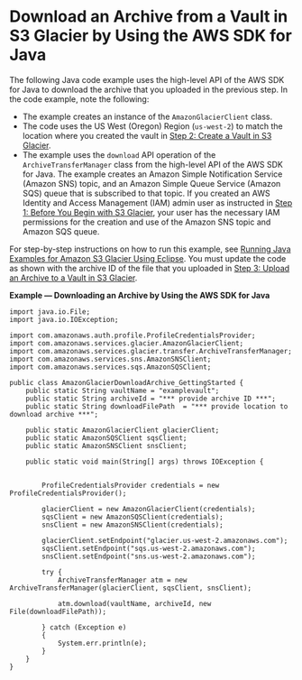 # Download an Archive from a Vault in S3 Glacier by Using the AWS SDK for Java<a name="getting-started-download-archive-java"></a>

The following Java code example uses the high\-level API of the AWS SDK for Java to download the archive that you uploaded in the previous step\. In the code example, note the following:
+ The example creates an instance of the `AmazonGlacierClient` class\. 
+ The code uses the US West \(Oregon\) Region \(`us-west-2`\) to match the location where you created the vault in [Step 2: Create a Vault in S3 Glacier](getting-started-create-vault.md)\. 
+ The example uses the `download` API operation of the `ArchiveTransferManager` class from the high\-level API of the AWS SDK for Java\. The example creates an Amazon Simple Notification Service \(Amazon SNS\) topic, and an Amazon Simple Queue Service \(Amazon SQS\) queue that is subscribed to that topic\. If you created an AWS Identity and Access Management \(IAM\) admin user as instructed in [Step 1: Before You Begin with S3 Glacier](getting-started-before-you-begin.md), your user has the necessary IAM permissions for the creation and use of the Amazon SNS topic and Amazon SQS queue\.

For step\-by\-step instructions on how to run this example, see [Running Java Examples for Amazon S3 Glacier Using Eclipse](using-aws-sdk-for-java.md#setting-up-and-testing-sdk-java)\. You must update the code as shown with the archive ID of the file that you uploaded in [Step 3: Upload an Archive to a Vault in S3 Glacier](getting-started-upload-archive.md)\. 

**Example — Downloading an Archive by Using the AWS SDK for Java**  <a name="GS_ExampleDownloadArchiveJava"></a>

```
import java.io.File;
import java.io.IOException;

import com.amazonaws.auth.profile.ProfileCredentialsProvider;
import com.amazonaws.services.glacier.AmazonGlacierClient;
import com.amazonaws.services.glacier.transfer.ArchiveTransferManager;
import com.amazonaws.services.sns.AmazonSNSClient;
import com.amazonaws.services.sqs.AmazonSQSClient;

public class AmazonGlacierDownloadArchive_GettingStarted {
    public static String vaultName = "examplevault";
    public static String archiveId = "*** provide archive ID ***";
    public static String downloadFilePath  = "*** provide location to download archive ***";
    
    public static AmazonGlacierClient glacierClient;
    public static AmazonSQSClient sqsClient;
    public static AmazonSNSClient snsClient;
    
    public static void main(String[] args) throws IOException {
        
        
    	ProfileCredentialsProvider credentials = new ProfileCredentialsProvider();
    	
        glacierClient = new AmazonGlacierClient(credentials);        
        sqsClient = new AmazonSQSClient(credentials);
        snsClient = new AmazonSNSClient(credentials);
        
        glacierClient.setEndpoint("glacier.us-west-2.amazonaws.com");
        sqsClient.setEndpoint("sqs.us-west-2.amazonaws.com");
        snsClient.setEndpoint("sns.us-west-2.amazonaws.com");

        try {
            ArchiveTransferManager atm = new ArchiveTransferManager(glacierClient, sqsClient, snsClient);
            
            atm.download(vaultName, archiveId, new File(downloadFilePath));
            
        } catch (Exception e)
        {
            System.err.println(e);
        }
    }
}
```